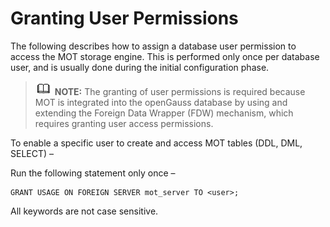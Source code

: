 # Granting User Permissions<a name="EN-US_TOPIC_0270171477"></a>

The following describes how to assign a database user permission to access the MOT storage engine. This is performed only once per database user, and is usually done during the initial configuration phase.

>![](public_sys-resources/icon-note.gif) **NOTE:** 
>The granting of user permissions is required because MOT is integrated into the openGauss database by using and extending the Foreign Data Wrapper \(FDW\) mechanism, which requires granting user access permissions.

To enable a specific user to create and access MOT tables \(DDL, DML, SELECT\) –

Run the following statement only once –

```
GRANT USAGE ON FOREIGN SERVER mot_server TO <user>;
```

All keywords are not case sensitive.

